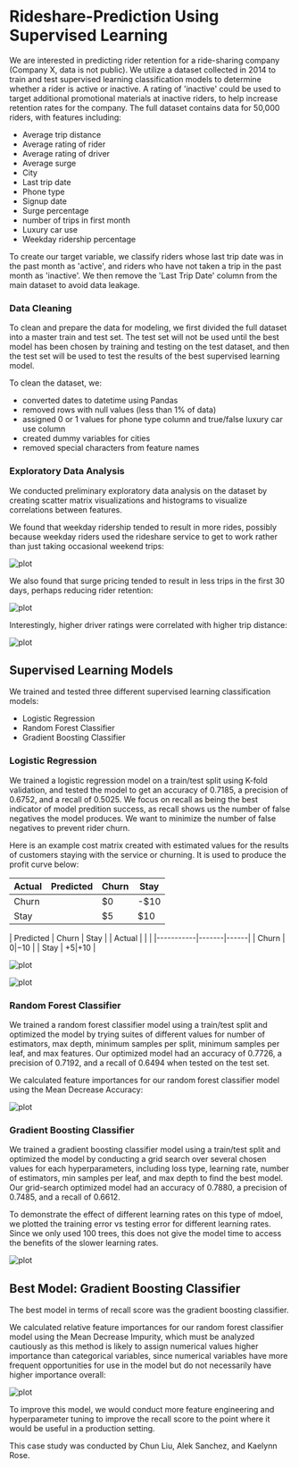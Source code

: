 # Rideshare-Prediction Using Supervised Learning

We are interested in predicting rider retention for a ride-sharing company (Company X, data is not public). We utilize a dataset collected in 2014 to train and test supervised learning classification models to determine whether a rider is active or inactive. A rating of 'inactive' could be used to target additional promotional materials at inactive riders, to help increase retention rates for the company. The full dataset contains data for 50,000 riders, with features including:

* Average trip distance
* Average rating of rider
* Average rating of driver
* Average surge
* City
* Last trip date
* Phone type
* Signup date
* Surge percentage
* number of trips in first month
* Luxury car use
* Weekday ridership percentage

To create our target variable, we classify riders whose last trip date was in the past month as 'active', and riders who have not taken a trip in the past month as 'inactive'. We then remove the 'Last Trip Date' column from the main dataset to avoid data leakage. 

### Data Cleaning

To clean and prepare the data for modeling, we first divided the full dataset into a master train and test set. The test set will not be used until the best model has been chosen by training and testing on the test dataset, and then the test set will be used to test the results of the best supervised learning model.

To clean the dataset, we:

* converted dates to datetime using Pandas
* removed rows with null values (less than 1% of data)
* assigned 0 or 1 values for phone type column and true/false luxury car use column
* created dummy variables for cities
* removed special characters from feature names

### Exploratory Data Analysis

We conducted preliminary exploratory data analysis on the dataset by creating scatter matrix visualizations and histograms to visualize correlations between features. 

We found that weekday ridership tended to result in more rides, possibly because weekday riders used the rideshare service to get to work rather than just taking occasional weekend trips:

![plot](./figures/weekday_riders.png)

We also found that surge pricing tended to result in less trips in the first 30 days, perhaps reducing rider retention: 

![plot](./figures/surge_pricing.png)

Interestingly, higher driver ratings were correlated with higher trip distance:

![plot](./figures/driver_ratings.png)

## Supervised Learning Models

We trained and tested three different supervised learning classification models: 
* Logistic Regression
* Random Forest Classifier
* Gradient Boosting Classifier

### Logistic Regression

We trained a logistic regression model on a train/test split using K-fold validation, and tested the model to get an accuracy of 0.7185, a precision of 0.6752, and a recall of 0.5025. We focus on recall as being the best indicator of model predition success, as recall shows us the number of false negatives the model produces. We want to minimize the number of false negatives to prevent rider churn. 

Here is an example cost matrix created with estimated values for the results of customers staying with the service or churning. It is used to produce the profit curve below:

| Actual | Predicted  | Churn | Stay |
| ------ | ---------- | ----  | ---- |
| Churn  |            |$0     | -$10 |
| Stay   |            | $5    | $10  |

| Predicted | Churn | Stay |
| Actual    |       |      |
|-----------|-------|------|
| Churn     | $0    | -$10 |
| Stay      | +$5   | +$10 |


![plot](./figures/profit_curve_logistic_regression.png)

![plot](./figures/ROC_curve_logistic_regression.png)

### Random Forest Classifier

We trained a random forest classifier model using a train/test split and optimized the model by trying suites of different values for number of estimators, max depth, minimum samples per split, minimum samples per leaf, and max features. Our optimized model had an accuracy of 0.7726, a precision of 0.7192, and a recall of 0.6494 when tested on the test set.

We calculated feature importances for our random forest classifier model using the Mean Decrease Accuracy:

![plot](./figures/feature_importances_RF.png)


### Gradient Boosting Classifier

We trained a gradient boosting classifier model using a train/test split and optimized the model by conducting a grid search over several chosen values for each hyperparameters, including loss type, learning rate, number of estimators, min samples per leaf, and max depth to find the best model. Our grid-search optimized model had an accuracy of 0.7880, a precision of 0.7485, and a recall of 0.6612.

To demonstrate the effect of different learning rates on this type of mdoel, we plotted the training error vs testing error for different learning rates. Since we only used 100 trees, this does not give the model time to access the benefits of the slower learning rates.

![plot](./figures/learning_rate.png)

## Best Model: Gradient Boosting Classifier

The best model in terms of recall score was the gradient boosting classifier. 

We calculated relative feature importances for our random forest classifier model using the Mean Decrease Impurity, which must be analyzed cautiously as this method is likely to assign numerical values higher importance than categorical variables, since numerical variables have more frequent opportunities for use in the model but do not necessarily have higher importance overall:

![plot](./figures/feature_importances_gradient_boosting.png)

To improve this model, we would conduct more feature engineering and hyperparameter tuning to improve the recall score to the point where it would be useful in a production setting.

This case study was conducted by Chun Liu, Alek Sanchez, and Kaelynn Rose.
